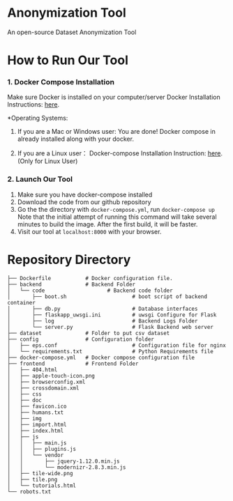 # Anonymization Tool
An open-source Dataset Anonymization Tool

# How to Run Our Tool
### 1. Docker Compose Installation
Make sure Docker is installed on your computer/server 
Docker Installation Instructions: [here](https://docs.docker.com/engine/installation/).

*Operating Systems: 
1. If you are a Mac or Windows user: You are done! Docker compose in already installed along with your docker.

2. If you are a Linux user： Docker-compose Installation Instruction: [here](https://docs.docker.com/compose/install/). (Only for Linux User)

### 2. Launch Our Tool
1. Make sure you have docker-compose installed
2. Download the code from our github repository 
3. Go the the directory with `docker-compose.yml`, run `docker-compose up`
Note that the initial attempt of running this command will take several minutes to build the image. After the first build, it will be faster.
4. Visit our tool at `localhost:8000` with your browser.

# Repository Directory
```
├── Dockerfile           # Docker configuration file.
├── backend				 # Backend Folder
│   └── code					# Backend code folder
│       ├── boot.sh						# boot script of backend container
│       ├── db.py		 				# Database interfaces
│       ├── flaskapp_uwsgi.ini		    # uwsgi Configure for Flask 
│       ├── log			 				# Backend Logs Folder
│       └── server.py 					# Flask Backend web server
├── dataset				 # Folder to put csv dataset
├── config				 # Configuration folder
│   ├── eps.conf						# Configuration file for nginx
│   └── requirements.txt  				# Python Requirements file  
├── docker-compose.yml   # Docker compose configuration file
├── frontend			 # Frontend Folder
│   ├── 404.html
│   ├── apple-touch-icon.png
│   ├── browserconfig.xml
│   ├── crossdomain.xml
│   ├── css
│   ├── doc
│   ├── favicon.ico
│   ├── humans.txt
│   ├── img
│   ├── import.html
│   ├── index.html
│   ├── js
│   │   ├── main.js
│   │   ├── plugins.js
│   │   └── vendor
│   │       ├── jquery-1.12.0.min.js
│   │       └── modernizr-2.8.3.min.js
│   ├── tile-wide.png
│   ├── tile.png
│   └── tutorials.html
└── robots.txt
```
